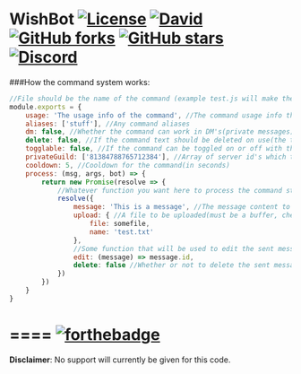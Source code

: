 WishBot [![License](https://img.shields.io/github/license/mashape/apistatus.svg?maxAge=2592000&style=flat-square)](./LICENSE) [![David](https://img.shields.io/david/hsiw/WishBot.svg?maxAge=2592000&style=flat-square)](https://david-dm.org/hsiw/WishBot) [![GitHub forks](https://img.shields.io/github/forks/hsiw/WishBot.svg?style=flat-square)](https://github.com/hsiw/WishBot/network) [![GitHub stars](https://img.shields.io/github/stars/hsiw/WishBot.svg?style=flat-square)](https://github.com/hsiw/WishBot/stargazers) [![Discord](https://discordapp.com/api/guilds/136258746123943937/widget.png)](https://discord.gg/0lBiROCNVaGw5Eqk)
====
###How the command system works:
```js
//File should be the name of the command (example test.js will make the command 'test')
module.exports = {
    usage: 'The usage info of the command', //The command usage info that shows up in 'help [commmand]'
    aliases: ['stuff'], //Any command aliases
    dm: false, //Whether the command can work in DM's(private messages) or not
    delete: false, //If the command text should be deleted on use(the text used to invoke the command)
    togglable: false, //If the command can be toggled on or off with the toggle command
    privateGuild: ['81384788765712384'], //Array of server id's which the command is restricted to
    cooldown: 5, //Cooldown for the command(in seconds)
    process: (msg, args, bot) => {
        return new Promise(resolve => {
        	//Whatever function you want here to process the command stuff
        	resolve({
        		message: 'This is a message', //The message content to send
        		upload: { //A file to be uploaded(must be a buffer, check wewlad for an example)
        			file: somefile,
        			name: 'test.txt'
        		},
                //Some function that will be used to edit the sent message(check ping for an example)
        		edit: (message) => message.id, 
        		delete: false //Whether or not to delete the sent message after 5s
        	})
        })
    }
}
```
====
[![forthebadge](http://forthebadge.com/images/badges/made-with-crayons.svg)](http://forthebadge.com)
====
**Disclaimer**: No support will currently be given for this code.
